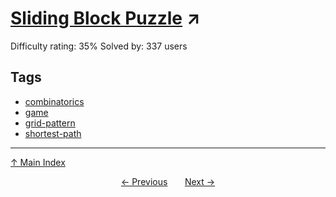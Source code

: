 # [Sliding Block Puzzle](https://projecteuler.net/problem=766) ↗️

Difficulty rating: 35%
Solved by: 337 users
## Tags

- [combinatorics](../tags/combinatorics.md)
- [game](../tags/game.md)
- [grid-pattern](../tags/grid-pattern.md)
- [shortest-path](../tags/shortest-path.md)



---

[↑ Main Index](../README.md)


<div align=center><a href='765.md'>← Previous</a> &nbsp;&nbsp; &nbsp;&nbsp;  <a href='767.md'>Next →</a></div>
